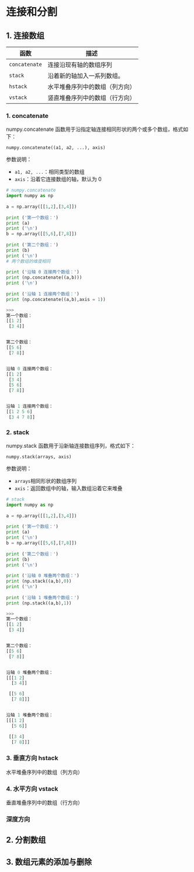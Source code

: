 # 连接和分割

## 1. 连接数组

| 函数            | 描述              |
| ------------- | --------------- |
| `concatenate` | 连接沿现有轴的数组序列     |
| `stack`       | 沿着新的轴加入一系列数组。   |
| `hstack`      | 水平堆叠序列中的数组（列方向） |
| `vstack`      | 竖直堆叠序列中的数组（行方向） |

### 1. concatenate

numpy.concatenate 函数用于沿指定轴连接相同形状的两个或多个数组，格式如下：

```
numpy.concatenate((a1, a2, ...), axis)
```

参数说明：

* `a1, a2, ...`：相同类型的数组
* `axis`：沿着它连接数组的轴，默认为 0

```python
# numpy.concatenate
import numpy as np
 
a = np.array([[1,2],[3,4]])
 
print ('第一个数组：')
print (a)
print ('\n')
b = np.array([[5,6],[7,8]])
 
print ('第二个数组：')
print (b)
print ('\n')
# 两个数组的维度相同
 
print ('沿轴 0 连接两个数组：')
print (np.concatenate((a,b)))
print ('\n')
 
print ('沿轴 1 连接两个数组：')
print (np.concatenate((a,b),axis = 1))

>>>
第一个数组：
[[1 2]
 [3 4]]


第二个数组：
[[5 6]
 [7 8]]


沿轴 0 连接两个数组：
[[1 2]
 [3 4]
 [5 6]
 [7 8]]


沿轴 1 连接两个数组：
[[1 2 5 6]
 [3 4 7 8]]
```

### 2. stack

numpy.stack 函数用于沿新轴连接数组序列，格式如下：

```
numpy.stack(arrays, axis)
```

参数说明：

* `arrays`相同形状的数组序列
* `axis`：返回数组中的轴，输入数组沿着它来堆叠

```python
# stack
import numpy as np
 
a = np.array([[1,2],[3,4]])
 
print ('第一个数组：')
print (a)
print ('\n')
b = np.array([[5,6],[7,8]])
 
print ('第二个数组：')
print (b)
print ('\n')
 
print ('沿轴 0 堆叠两个数组：')
print (np.stack((a,b),0))
print ('\n')
 
print ('沿轴 1 堆叠两个数组：')
print (np.stack((a,b),1))

>>>
第一个数组：
[[1 2]
 [3 4]]


第二个数组：
[[5 6]
 [7 8]]


沿轴 0 堆叠两个数组：
[[[1 2]
  [3 4]]

 [[5 6]
  [7 8]]]


沿轴 1 堆叠两个数组：
[[[1 2]
  [5 6]]

 [[3 4]
  [7 8]]]
```

### 3. 垂直方向 hstack

水平堆叠序列中的数组（列方向）



### 4. 水平方向 vstack

垂直堆叠序列中的数组（行方向）

### 深度方向



## &#x20;2. 分割数组

## 3. 数组元素的添加与删除

